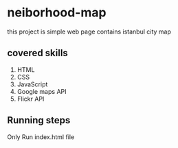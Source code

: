 # neiborhood-map
this project is simple web page contains istanbul city map

## covered skills
1. HTML
2. CSS
3. JavaScript
4. Google maps API
5. Flickr API

## Running steps
Only Run index.html file
